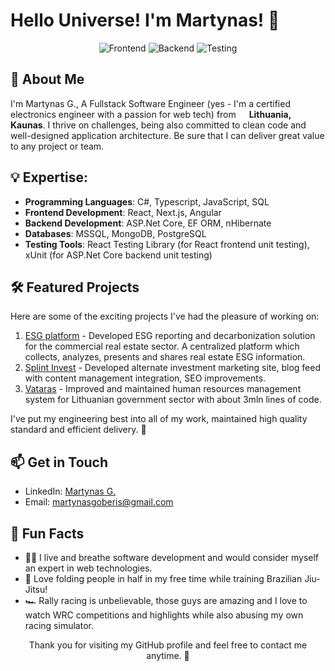 # Hello Universe! I'm Martynas! 👋

<!-- Badges -->
<p align="center">
  <img src="https://img.shields.io/badge/Frontend-React%20%7C%20Next.js%20%7C%20Angular%20%7C%20TypeScript-white" alt="Frontend" />
  <img src="https://img.shields.io/badge/Backend-ASP.NetCore%20%7C%20C#-black" alt="Backend" />
  <img src="https://img.shields.io/badge/Testing-xUnit%20%7C%20ReactTestingLibrary%20%7C%20UX-yellow" alt="Testing" />
</p>

<!-- About Me -->
## 🌟 About Me

I'm Martynas G., A Fullstack Software Engineer (yes - I'm a certified electronics engineer with a passion for web tech) from <img src="https://flagsapi.com/LT/shiny/64.png" width="13"/> <b>Lithuania, Kaunas</b>. I thrive on challenges, being also committed to clean code and well-designed application architecture. Be sure that I can deliver great value to any project or team.

## 💡 Expertise:
- **Programming Languages**: C#, Typescript, JavaScript, SQL
- **Frontend Development**: React, Next.js, Angular
- **Backend Development**: ASP.Net Core, EF ORM, nHibernate
- **Databases**: MSSQL, MongoDB, PostgreSQL
- **Testing Tools**: React Testing Library (for React frontend unit testing), xUnit (for ASP.Net Core backend unit testing)

<!-- Projects -->
## 🛠️ Featured Projects

Here are some of the exciting projects I've had the pleasure of working on:

1. [ESG platform](https://www.viridis-sustainability.com/esg-platform) - Developed ESG reporting and decarbonization solution for the commercial real estate sector. A centralized platform which collects, analyzes, presents and shares real estate ESG information. 
2. [Splint Invest](https://splintinvest.com/en/) - Developed alternate investment marketing site, blog feed with content management integration, SEO improvements.
3. [Vataras](https://savitarna.vataras.lt/) - Improved and maintained human resources management system for Lithuanian government sector with about 3mln lines of code.

I've put my engineering best into all of my work, maintained high quality standard and efficient delivery. 🚀

<!-- Contact Me -->
## 📫 Get in Touch

- LinkedIn: [Martynas G.](https://www.linkedin.com/in/mgoberis/)
- Email: [martynasgoberis@gmail.com](mailto:martynasgoberis@gmail.com)

<!-- Fun Facts -->
## 🌟 Fun Facts

- 🧑‍💻 I live and breathe software development and would consider myself an expert in web technologies.
- 🥋 Love folding people in half in my free time while training Brazilian Jiu-Jitsu!
- 🏎️ Rally racing is unbelievable, those guys are amazing and I love to watch WRC competitions and highlights while also abusing my own racing simulator.

<!-- Footer -->
<p align="center">
  Thank you for visiting my GitHub profile and feel free to contact me anytime. 📩
</p>
